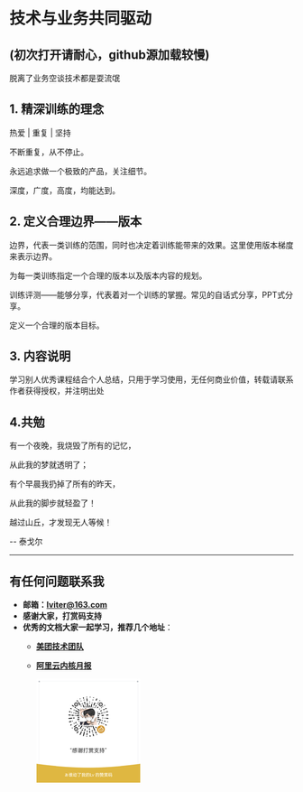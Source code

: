 # 技术与业务共同驱动

## **(初次打开请耐心，github源加载较慢)**

脱离了业务空谈技术都是耍流氓

## 1. 精深训练的理念

热爱 \| 重复 \| 坚持

不断重复，从不停止。

永远追求做一个极致的产品，关注细节。

深度，广度，高度，均能达到。

## 2. 定义合理边界——版本

边界，代表一类训练的范围，同时也决定着训练能带来的效果。这里使用版本梯度来表示边界。

为每一类训练指定一个合理的版本以及版本内容的规划。

训练评测——能够分享，代表着对一个训练的掌握。常见的自话式分享，PPT式分享。

定义一个合理的版本目标。

## 3. 内容说明

学习别人优秀课程结合个人总结，只用于学习使用，无任何商业价值，转载请联系作者获得授权，并注明出处

## 4.共勉

有一个夜晚，我烧毁了所有的记忆，

从此我的梦就透明了；

有个早晨我扔掉了所有的昨天，

从此我的脚步就轻盈了！

越过山丘，才发现无人等候！

-- 泰戈尔

---

## 有任何问题联系我

- **邮箱：lviter@163.com**
- **感谢大家，打赏码支持**
- **优秀的文档大家一起学习，推荐几个地址**：
    - [**美团技术团队**](https://tech.meituan.com/)
    - [**阿里云内核月报**](https://www.bookstack.cn/read/aliyun-rds-core/summary.md)

      ![](static/image/donate.png)
